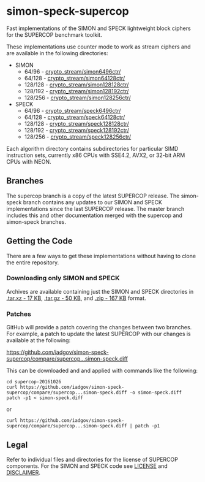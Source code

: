 # simon-speck-supercop

Fast implementations of the SIMON and SPECK lightweight block ciphers for the
SUPERCOP benchmark toolkit.

These implementations use counter mode to work as stream ciphers and are
available in the following directories:

* SIMON
    * 64/96    - [crypto_stream/simon6496ctr/](https://github.com/iadgov/simon-speck-supercop/tree/master/crypto_stream/simon6496ctr)
    * 64/128   - [crypto_stream/simon64128ctr/](https://github.com/iadgov/simon-speck-supercop/tree/master/crypto_stream/simon64128ctr)
    * 128/128  - [crypto_stream/simon128128ctr/](https://github.com/iadgov/simon-speck-supercop/tree/master/crypto_stream/simon128128ctr)
    * 128/192  - [crypto_stream/simon128192ctr/](https://github.com/iadgov/simon-speck-supercop/tree/master/crypto_stream/simon128192ctr)
    * 128/256  - [crypto_stream/simon128256ctr/](https://github.com/iadgov/simon-speck-supercop/tree/master/crypto_stream/simon128256ctr)
* SPECK
    * 64/96    - [crypto_stream/speck6496ctr/](https://github.com/iadgov/simon-speck-supercop/tree/master/crypto_stream/speck6496ctr)
    * 64/128   - [crypto_stream/speck64128ctr/](https://github.com/iadgov/simon-speck-supercop/tree/master/crypto_stream/speck64128ctr)
    * 128/128  - [crypto_stream/speck128128ctr/](https://github.com/iadgov/simon-speck-supercop/tree/master/crypto_stream/speck128128ctr)
    * 128/192  - [crypto_stream/speck128192ctr/](https://github.com/iadgov/simon-speck-supercop/tree/master/crypto_stream/speck128192ctr)
    * 128/256  - [crypto_stream/speck128256ctr/](https://github.com/iadgov/simon-speck-supercop/tree/master/crypto_stream/speck128256ctr)

Each algorithm directory contains subdirectories for particular SIMD
instruction sets, currently x86 CPUs with SSE4.2, AVX2, or 32-bit ARM CPUs with
NEON.

## Branches

The supercop branch is a copy of the latest SUPERCOP release. The simon-speck
branch contains any updates to our SIMON and SPECK implementations since the
last SUPERCOP release. The master branch includes this and other documentation
merged with the supercop and simon-speck branches.

## Getting the Code

There are a few ways to get these implementations without having to clone the
entire repository.

### Downloading only SIMON and SPECK

Archives are available containing just the SIMON and SPECK directories in
[.tar.xz - 17 KB](https://iadgov.github.io/simon-speck/implementations/code/supercop/simon-speck.tar.xz),
[.tar.gz - 50 KB](https://iadgov.github.io/simon-speck/implementations/code/supercop/simon-speck.tar.gz),
and [.zip - 167 KB](https://iadgov.github.io/simon-speck/implementations/code/supercop/simon-speck.zip)
format.

### Patches

GitHub will provide a patch covering the changes between two branches. For
example, a patch to update the latest SUPERCOP with our changes is available at
the following:

https://github.com/iadgov/simon-speck-supercop/compare/supercop...simon-speck.diff

This can be downloaded and and applied with commands like the following:

    cd supercop-20161026
    curl https://github.com/iadgov/simon-speck-supercop/compare/supercop...simon-speck.diff -o simon-speck.diff
    patch -p1 < simon-speck.diff

or

    curl https://github.com/iadgov/simon-speck-supercop/compare/supercop...simon-speck.diff | patch -p1

## Legal

Refer to individual files and directories for the license of SUPERCOP
components. For the SIMON and SPECK code see [LICENSE](./LICENSE.md) and
[DISCLAIMER](./DISCLAIMER.md).
